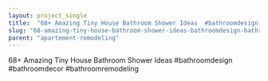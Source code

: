 ```yaml
---
layout: project_single
title:  "68+ Amazing Tiny House Bathroom Shower Ideas  #bathroomdesign  #bathroomdecor #bathroomremodeling"
slug: "68-amazing-tiny-house-bathroom-shower-ideas-bathroomdesign-bathroomdecor-bathroomremodeling"
parent: "apartement-remodeling"
---
```

68+ Amazing Tiny House Bathroom Shower Ideas  #bathroomdesign  #bathroomdecor #bathroomremodeling